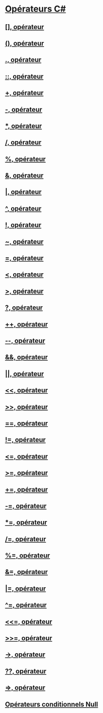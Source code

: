 

# [Opérateurs C#](index.md)


## [[], opérateur](index-operator.md)


## [(), opérateur](invocation-operator.md)


## [., opérateur](member-access-operator.md)


## [::, opérateur](namespace-alias-qualifer.md)


## [+, opérateur](addition-operator.md)


## [-, opérateur](subtraction-operator.md)


## [*, opérateur](multiplication-operator.md)


## [/, opérateur](division-operator.md)


## [%, opérateur](modulus-operator.md)


## [&, opérateur](and-operator.md)


## [|, opérateur](or-operator.md)


## [^, opérateur](xor-operator.md)


## [!, opérateur](logical-negation-operator.md)


## [~, opérateur](bitwise-complement-operator.md)


## [=, opérateur](assignment-operator.md)


## [<, opérateur](less-than-operator.md)


## [>, opérateur](greater-than-operator.md)


## [?, opérateur](conditional-operator.md)


## [++, opérateur](increment-operator.md)


## [--, opérateur](decrement-operator.md)


## [&&, opérateur](conditional-and-operator.md)


## [||, opérateur](conditional-or-operator.md)


## [<<, opérateur](left-shift-operator.md)


## [>>, opérateur](right-shift-operator.md)


## [==, opérateur](equality-comparison-operator.md)


## [!=, opérateur](not-equal-operator.md)


## [<=, opérateur](less-than-equal-operator.md)


## [>=, opérateur](greater-than-equal-operator.md)


## [+=, opérateur](addition-assignment-operator.md)


## [-=, opérateur](subtraction-assignment-operator.md)


## [*=, opérateur](multiplication-assignment-operator.md)


## [/=, opérateur](division-assignment-operator.md)


## [%=, opérateur](modulus-assignment-operator.md)


## [&=, opérateur](and-assignment-operator.md)


## [|=, opérateur](or-assignment-operator.md)


## [^=, opérateur](xor-assignment-operator.md)


## [<<=, opérateur](left-shift-assignment-operator.md)


## [>>=, opérateur](right-shift-assignment-operator.md)


## [->, opérateur](dereference-operator.md)


## [??, opérateur](null-conditional-operator.md)


## [=>, opérateur](lambda-operator.md)


## [Opérateurs conditionnels Null](null-conditional-operators.md)
